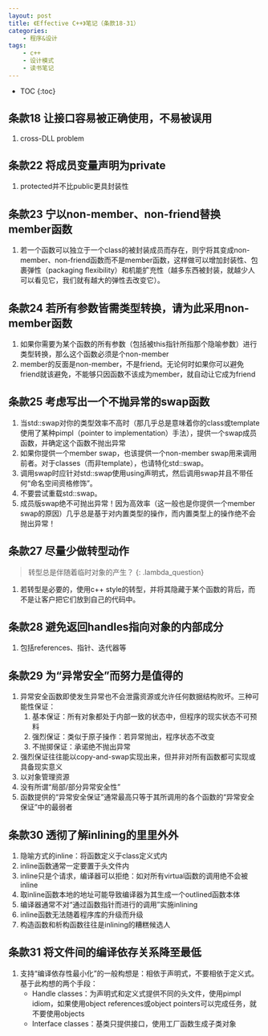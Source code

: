 ```yaml
---
layout: post
title: 《Effective C++》笔记（条款18-31）
categories:
    - 程序&设计
tags:
    - c++
    - 设计模式
    - 读书笔记
---
```


* TOC
{:toc}

## 条款18 让接口容易被正确使用，不易被误用

1. cross-DLL problem

## 条款22 将成员变量声明为private

1. protected并不比public更具封装性

## 条款23 宁以non-member、non-friend替换member函数

1. 若一个函数可以独立于一个class的被封装成员而存在，则宁将其变成non-member、non-friend函数而不是member函数，这样做可以增加封装性、包裹弹性（packaging flexibility）和机能扩充性（越多东西被封装，就越少人可以看见它，我们就有越大的弹性去改变它）。

## 条款24 若所有参数皆需类型转换，请为此采用non-member函数

1. 如果你需要为某个函数的所有参数（包括被this指针所指那个隐喻参数）进行类型转换，那么这个函数必须是个non-member
2. member的反面是non-member，不是friend。无论何时如果你可以避免friend就该避免，不能够只因函数不该成为member，就自动让它成为friend

## 条款25 考虑写出一个不抛异常的swap函数

1. 当std::swap对你的类型效率不高时（那几乎总是意味着你的class或template使用了某种pimpl（pointer to implementation）手法），提供一个swap成员函数，并确定这个函数不抛出异常
2. 如果你提供一个member swap，也该提供一个non-member swap用来调用前者。对于classes（而非template），也请特化std::swap。
3. 调用swap时应针对std::swap使用using声明式，然后调用swap并且不带任何“命名空间资格修饰”。
4. 不要尝试重载std::swap。
5. 成员版swap绝不可抛出异常！因为高效率（这一般也是你提供一个member swap的原因）几乎总是基于对内置类型的操作，而内置类型上的操作绝不会抛出异常！

## 条款27 尽量少做转型动作

>  转型总是伴随着临时对象的产生？
   {: .lambda_question}

1. 若转型是必要的，使用c++ style的转型，并将其隐藏于某个函数的背后，而不是让客户把它们放到自己的代码中。

## 条款28 避免返回handles指向对象的内部成分

1. 包括references、指针、迭代器等

## 条款29 为“异常安全”而努力是值得的

1. 异常安全函数即使发生异常也不会泄露资源或允许任何数据结构败坏。三种可能性保证：
   1. 基本保证：所有对象都处于内部一致的状态中，但程序的现实状态不可预料
   1. 强烈保证：类似于原子操作：若异常抛出，程序状态不改变
   1. 不抛掷保证：承诺绝不抛出异常
2. 强烈保证往往能以copy-and-swap实现出来，但并非对所有函数都可实现或具备现实意义
3. 以对象管理资源
4. 没有所谓“局部/部分异常安全性”
5. 函数提供的“异常安全保证”通常最高只等于其所调用的各个函数的“异常安全保证”中的最弱者

## 条款30 透彻了解inlining的里里外外

1. 隐喻方式的inline：将函数定义于class定义式内
2. inline函数通常一定要置于头文件内
3. inline只是个请求，编译器可以拒绝：如对所有virtual函数的调用绝不会被inline
4. 取inline函数本地的地址可能导致编译器为其生成一个outlined函数本体
5. 编译器通常不对“通过函数指针而进行的调用”实施inlining
6. inline函数无法随着程序库的升级而升级
7. 构造函数和析构函数往往是inlining的糟糕候选人

## 条款31 将文件间的编译依存关系降至最低

1. 支持“编译依存性最小化”的一般构想是：相依于声明式，不要相依于定义式。基于此构想的两个手段：
   - Handle classes：为声明式和定义式提供不同的头文件，使用pimpl idiom，如果使用object references或object pointers可以完成任务，就不要使用objects
   - Interface classes：基类只提供接口，使用工厂函数生成子类对象
